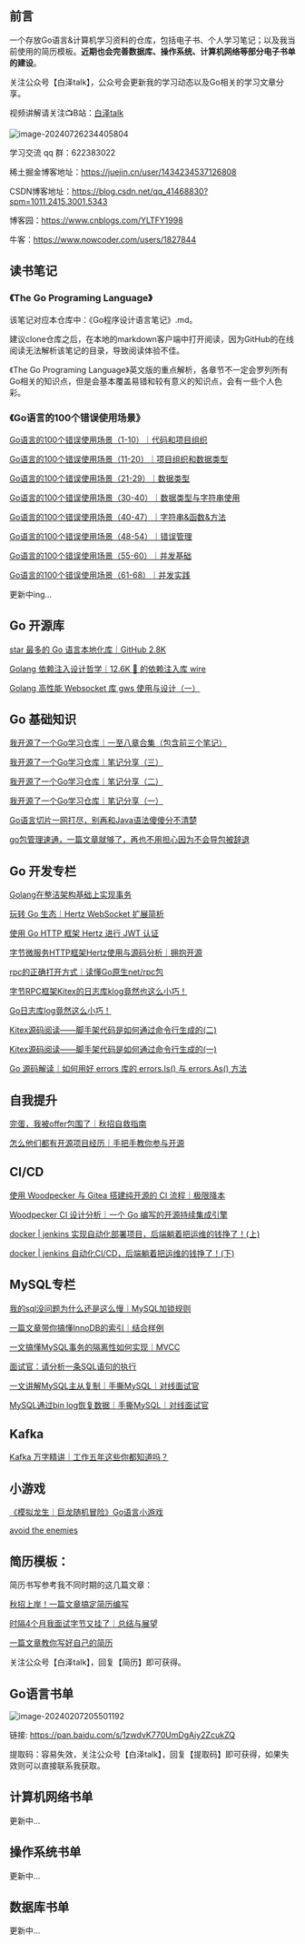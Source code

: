 ## 前言

一个存放Go语言&计算机学习资料的仓库，包括电子书、个人学习笔记；以及我当前使用的简历模板。**近期也会完善数据库、操作系统、计算机网络等部分电子书单的建设**。

关注公众号【白泽talk】，公众号会更新我的学习动态以及Go相关的学习文章分享。

视频讲解请关注📺B站：[白泽talk](https://space.bilibili.com/10399934?spm_id_from=333.999.0.0)

![image-20240726234405804](https://baize-blog-images.oss-cn-shanghai.aliyuncs.com/img/image-20240726234405804.png)

学习交流 qq 群：622383022

稀土掘金博客地址：https://juejin.cn/user/1434234537126808

CSDN博客地址：https://blog.csdn.net/qq_41468830?spm=1011.2415.3001.5343

博客园：https://www.cnblogs.com/YLTFY1998

牛客：https://www.nowcoder.com/users/1827844

## 读书笔记

### 《The Go Programing Language》

该笔记对应本仓库中：《Go程序设计语言笔记》.md。

建议clone仓库之后，在本地的markdown客户端中打开阅读，因为GitHub的在线阅读无法解析该笔记的目录，导致阅读体验不佳。

《The Go Programing Language》英文版的重点解析，各章节不一定会罗列所有Go相关的知识点，但是会基本覆盖易错和较有意义的知识点，会有一些个人色彩。

### 《Go语言的100个错误使用场景》
[Go语言的100个错误使用场景（1-10）｜代码和项目组织](https://juejin.cn/post/7328989449664069684)

[Go语言的100个错误使用场景（11-20）｜项目组织和数据类型](https://juejin.cn/post/7329830481721868288)

[Go语言的100个错误使用场景（21-29）｜数据类型](https://juejin.cn/post/7330571394550366242)

[Go语言的100个错误使用场景（30-40）｜数据类型与字符串使用](https://juejin.cn/post/7332409645007667252)

[Go语言的100个错误使用场景（40-47）｜字符串&函数&方法](https://juejin.cn/post/7333937659839152180)

[Go语言的100个错误使用场景（48-54）｜错误管理](https://juejin.cn/post/7337589994465034240)

[Go语言的100个错误使用场景（55-60）｜并发基础](https://juejin.cn/spost/7341267497427763200)

[Go语言的100个错误使用场景（61-68）｜并发实践](https://juejin.cn/post/7356618290469830710)

更新中ing...
## Go 开源库
[star 最多的 Go 语言本地化库｜GitHub 2.8K](https://juejin.cn/post/7379092280576540709)

[Golang 依赖注入设计哲学｜12.6K 🌟 的依赖注入库 wire](https://juejin.cn/post/7386869759957876746)

[Golang 高性能 Websocket 库 gws 使用与设计（一）](https://juejin.cn/post/7395867506055790646)

## Go 基础知识
[我开源了一个Go学习仓库｜一至八章合集（包含前三个笔记）](https://juejin.cn/post/7323271621278580786)

[我开源了一个Go学习仓库｜笔记分享（三）](https://juejin.cn/post/7139051731224100877)

[我开源了一个Go学习仓库｜笔记分享（二） ](https://juejin.cn/post/7137173799367573512)

[我开源了一个Go学习仓库｜笔记分享（一） ](https://juejin.cn/post/7134337893392187423)

[Go语言切片一网打尽，别再和Java语法傻傻分不清楚](https://juejin.cn/post/7058489561382387725)

[go包管理速通，一篇文章就够了，再也不用担心因为不会导包被辞退](https://juejin.cn/post/7053229874147753992)

## Go 开发专栏
[Golang在整洁架构基础上实现事务](https://juejin.cn/post/7399984522094149659)

[玩转 Go 生态｜Hertz WebSocket 扩展简析](https://juejin.cn/post/7176901666791227450)

[使用 Go HTTP 框架 Hertz 进行 JWT 认证](https://juejin.cn/post/7166600531434012679)

[字节微服务HTTP框架Hertz使用与源码分析｜拥抱开源](https://juejin.cn/post/7138416105583804430)

[rpc的正确打开方式｜读懂Go原生net/rpc包](https://juejin.cn/post/7107623772982607886)

[字节RPC框架Kitex的日志库klog竟然也这么小巧！](https://juejin.cn/post/7104825435795980324)

[Go日志库log竟然这么小巧！](https://juejin.cn/post/7103790667595268126)

[Kitex源码阅读——脚手架代码是如何通过命令行生成的(二)](https://juejin.cn/post/7102386530869575717)

[Kitex源码阅读——脚手架代码是如何通过命令行生成的(一)](https://juejin.cn/post/7100867939829563422)

[Go 源码解读｜如何用好 errors 库的 errors.Is() 与 errors.As() 方法](https://juejin.cn/post/7148673417066053646)

## 自我提升
[完蛋，我被offer包围了｜秋招自救指南](https://juejin.cn/post/7331955221114011683)

[怎么他们都有开源项目经历｜手把手教你参与开源](https://juejin.cn/post/7327353582632583194)

## CI/CD
[使用 Woodpecker 与 Gitea 搭建纯开源的 CI 流程｜极限降本](https://juejin.cn/post/7326268897027489801)

[Woodpecker CI 设计分析｜一个 Go 编写的开源持续集成引擎](https://blog.csdn.net/qq_41468830/article/details/135667503)

[docker | jenkins 实现自动化部署项目，后端躺着把运维的钱挣了！(上)](https://juejin.cn/post/7064024576497303565)

[docker | jenkins 自动化CI/CD，后端躺着把运维的钱挣了！(下)](https://juejin.cn/post/7064389514470359053)

## MySQL专栏

[我的sql没问题为什么还是这么慢｜MySQL加锁规则](https://juejin.cn/post/7121513578523263013)

[一篇文章带你搞懂InnoDB的索引｜结合样例](https://juejin.cn/post/7085922175848300558)

[一文搞懂MySQL事务的隔离性如何实现｜MVCC](https://juejin.cn/post/7085185961239248927)

[面试官：请分析一条SQL语句的执行](https://juejin.cn/post/7084415335436124173)

[一文讲解MySQL主从复制｜手撕MySQL｜对线面试官](https://juejin.cn/post/7072165642584981534)

[MySQL通过bin log恢复数据｜手撕MySQL｜对线面试官](https://juejin.cn/post/7071060537437585445)

## Kafka

[Kafka 万字精讲｜工作五年这些你都知道吗？](https://juejin.cn/post/7322518787423715338)

## 小游戏

[《模拟龙生｜巨龙随机冒险》Go语言小游戏](https://blog.csdn.net/qq_41468830/article/details/135693777)

[avoid the enemies](https://juejin.cn/post/7362858912020217907)

## 简历模板：

简历书写参考我不同时期的这几篇文章：

[秋招上岸！一篇文章搞定简历编写](https://juejin.cn/post/7321779288733843466)

[时隔4个月我面试字节又挂了｜总结与展望](https://juejin.cn/post/7132712873351970823)

[一篇文章教你写好自己的简历](https://juejin.cn/post/7071849573127290894)

关注公众号【白泽talk】，回复【简历】即可获得。

## Go语言书单

![image-20240207205501192](https://baize-blog-images.oss-cn-shanghai.aliyuncs.com/img/image-20240207205501192.png)

链接: https://pan.baidu.com/s/1zwdvK770UmDgAiy2ZcukZQ

提取码：容易失效，关注公众号【白泽talk】，回复【提取码】即可获得，如果失效则可以直接联系我获取。

## 计算机网络书单

更新中...

## 操作系统书单

更新中...

## 数据库书单

更新中...

